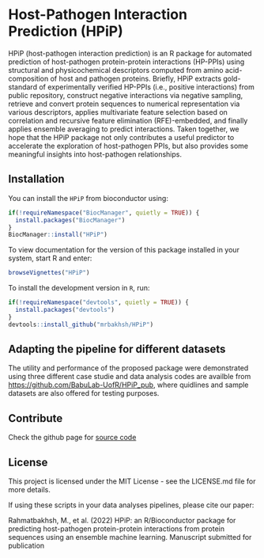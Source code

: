 # Host-Pathogen Interaction Prediction (HPiP)

HPiP (host-pathogen interaction prediction) is an R package for automated prediction of host-pathogen protein-protein interactions (HP-PPIs) using structural and physicochemical descriptors computed from amino acid-composition of host and pathogen proteins. Briefly, HPiP extracts gold-standard of experimentally verified HP-PPIs (i.e., positive interactions) from public repository, construct negative interactions via negative sampling, retrieve and convert protein sequences to numerical representation via various descriptors, applies multivariate feature selection based on correlation and recursive feature elimination (RFE)-embedded, and finally applies ensemble averaging to predict interactions. Taken together, we hope that the HPiP package not only contributes a useful predictor to accelerate the exploration of host-pathogen PPIs, but also provides some meaningful insights into host-pathogen relationships.
## Installation

You can install the `HPiP` from bioconductor using:

```r
if(!requireNamespace("BiocManager", quietly = TRUE)) {
  install.packages("BiocManager") 
}
BiocManager::install("HPiP")
```

To view documentation for the version of this package installed in your system, start R and enter:

```r
browseVignettes("HPiP")
```

To install the development version in `R`, run:
  
```r
if(!requireNamespace("devtools", quietly = TRUE)) {
  install.packages("devtools") 
}
devtools::install_github("mrbakhsh/HPiP")
```

## Adapting the pipeline for different datasets

The utility and performance of the proposed package were demonstrated using three different case studie and data analysis codes are availble from https://github.com/BabuLab-UofR/HPiP_pub, where quidlines and sample datasets are also offered for testing purposes.

## Contribute

Check the github page for [source code](https://github.com/BabuLab-UofR/HPiP)

## License
This project is licensed under the MIT License - see the LICENSE.md file for more details.

If using these scripts in your data analyses pipelines, please cite our paper:

Rahmatbakhsh, M., et al. (2022) HPiP: an R/Bioconductor package for predicting host-pathogen protein-protein  interactions from protein sequences using an ensemble machine learning. Manuscript submitted for publication
